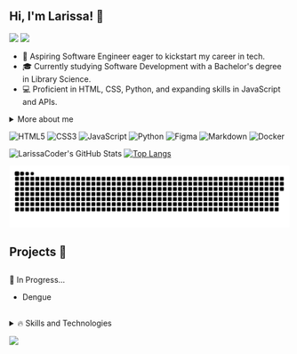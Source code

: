 ## Hi, I'm Larissa! 👋

<img src="/images/girlAndBook.gif">

<img src="/images/girlFish.gif">


- 🚀 Aspiring Software Engineer eager to kickstart my career in tech.
- 🎓 Currently studying Software Development with a Bachelor's degree in Library Science.
- 💻 Proficient in HTML, CSS, Python, and expanding skills in JavaScript and APIs.



<details>
<summary>More about me</summary> 
  
- 🌱 Passionate about technology and innovation, committed to continuous learning.
- 👥 Strong communicator and problem solver with a collaborative mindset, adaptable to diverse environments.
- 🌎 Based in Brazil, with dual Italian-Brazilian citizenship, open to opportunities worldwide.
</details>

![HTML5](https://img.shields.io/badge/html5-%23E34F26.svg?style=for-the-badge&logo=html5&logoColor=white) ![CSS3](https://img.shields.io/badge/css3-%231572B6.svg?style=for-the-badge&logo=css3&logoColor=white) ![JavaScript](https://img.shields.io/badge/javascript-%23323330.svg?style=for-the-badge&logo=javascript&logoColor=%23F7DF1E) ![Python](https://img.shields.io/badge/python-3670A0?style=for-the-badge&logo=python&logoColor=ffdd54) ![Figma](https://img.shields.io/badge/figma-%23F24E1E.svg?style=for-the-badge&logo=figma&logoColor=white) ![Markdown](https://img.shields.io/badge/markdown-%23000000.svg?style=for-the-badge&logo=markdown&logoColor=white) ![Docker](https://img.shields.io/badge/docker-%230db7ed.svg?style=for-the-badge&logo=docker&logoColor=white) 


![LarissaCoder's GitHub Stats](https://github-readme-stats.vercel.app/api?username=larissacoder&show_icons=true&hide=contribs,prs&cache_seconds=86400&theme=omni) [![Top Langs](https://github-readme-stats.vercel.app/api/top-langs/?username=larissacoder&layout=compact&theme=omni)](https://github.com/larissacoder/github-readme-stats)

<picture>
  <source media="(prefers-color-scheme: dark)" srcset="https://raw.githubusercontent.com/larissacoder/larissacoder/output/github-contribution-grid-snake-dark.svg">
  <source media="(prefers-color-scheme: light)" srcset="https://raw.githubusercontent.com/larissacoder/larissacoder/output/github-contribution-grid-snake.svg">
  <img alt="github contribution grid snake animation" src="https://raw.githubusercontent.com/larissacoder/larissacoder/output/github-contribution-grid-snake.svg">
</picture>

## Projects 🔗
##
 🔨 In Progress...
 
* Dengue 

##
<details>
<summary>🔥 Skills and Technologies</summary>
</details>

<!--Art utilizada é de DevianArt () -->
[![](https://visitcount.itsvg.in/api?id=larissacoder&icon=0&color=0)](https://visitcount.itsvg.in)

<!-- ( https://gprm.itsvg.in ) badges: https://github.com/Ileriayo/markdown-badges-->
